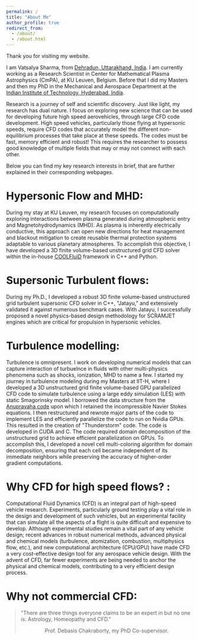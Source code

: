 ```yaml
---
permalink: /
title: "About Me"
author_profile: true
redirect_from: 
  - /about/
  - /about.html
---
```


Thank you for visiting my website.

I am Vatsalya Sharma, from [Dehradun, Uttarakhand, India](https://en.wikipedia.org/wiki/Dehradun). I am currently working as a Research Scientist in Center for Mathematical Plasma Astrophysics (CmPA), at KU Leuven, Belgium. Before that I did my Masters and then my PhD in the Mechanical and Aerospace Department at the [Indian Institute of Technology, Hyderabad, India](https://www.iith.ac.in/). 

Research is a journey of self and scientific discovery. Just like light, my research has dual nature. I focus on exploring new science that can be used for developing future high speed aerovehicles, through large CFD code development. High speed vehicles, particularly those flying at hypersonic speeds, require CFD codes that accurately model the different non-equilibrium processes that take place at these speeds. The codes must be fast, memory efficient and robust! This requires the researcher to possess good knowledge of multiple fields that may or may not connect with each other.

Below you can find my key research interests in brief, that are further explained in their corresponding webpages.

Hypersonic Flow and MHD:
======
During my stay at KU Leuven, my research focuses on computationally exploring interactions between plasma generated during atmospheric entry and Magnetohydrodynamics (MHD). As plasma is inherently electrically conductive, this approach can open new directions for heat management and blackout mitigation to create reusable thermal protection systems adaptable to various planetary atmospheres. To accomplish this objective, I have developed a 3D finite volume-based unstructured grid CFD solver within the in-house [COOLFluiD](https://github.com/andrealani/COOLFluiD/wiki) framework in C++ and Python.

Supersonic Turbulent flows:
======
During my Ph.D., I developed a robust 3D finite volume-based unstructured grid turbulent supersonic CFD solver in C++, "Jatayu," and extensively validated it against numerous benchmark cases. With Jatayu, I successfully proposed a novel physics-based design methodology for SCRAMJET engines which are critical for propulsion in hypersonic vehicles.

Turbulence modelling:
======
Turbulence is omnipresent. I work on developing numerical models that can capture interaction of turbuelnce in fluids with other 
multi-physics phenomena such as shocks, ionization, MHD to name a few. I started my journey in turbulence modeling during my Masters at IIT-H, where I developed a 3D unstructured grid finite volume-based GPU parallelized CFD code to simulate turbulence using a large eddy simulation (LES) with static Smagorinsky model. 
I borrowed the data structure from the [Anupravaha code](https://www.iitg.ac.in/amaresh/anupravaha/module.php) upon which I retained the incompressible Navier Stokes equations. I then restructured and rewrote major parts of the code to implement LES and efficiently parallelize the code to run on Nvidia GPUs. This resulted in the creation of "Thunderstorm" code. The code is developed in CUDA and C. 
The code required domain decomposition of the unstructured grid to achieve efficient parallelization on GPUs. To accomplish this, I developed a novel cell multi-coloring algorithm for domain decomposition, ensuring that each cell became independent of its immediate neighbors while preserving the accuracy of higher-order gradient computations.


Why CFD for high speed flows? :
======
Computational Fluid Dynamics (CFD) is an integral part of high-speed vehicle research. Experiments, particularly ground testing play a vital role in the design and development of such vehicles, but an experimental facility that can simulate all the aspects of a flight is quite difficult and expensive to develop. Although experimental studies remain a vital part of any vehicle design; recent advances in robust numerical methods, advanced physical and chemical models (turbulence, atomization, combustion, multiphysics flow, etc.), and new computational architecture (CPU/GPU) have made CFD a very cost-effective design tool for any aerospace vehicle design. With the advent of CFD, far fewer experiments are being needed to anchor the physical and chemical models, contributing to a very efficient design process.

Why not commercial CFD:
======

> "There are three things everyone claims to be an expert in but no one is: Astrology, Homeopathy and CFD."
> <p align="center">Prof. Debasis Chakraborty, my PhD Co-supervisor.</p>





